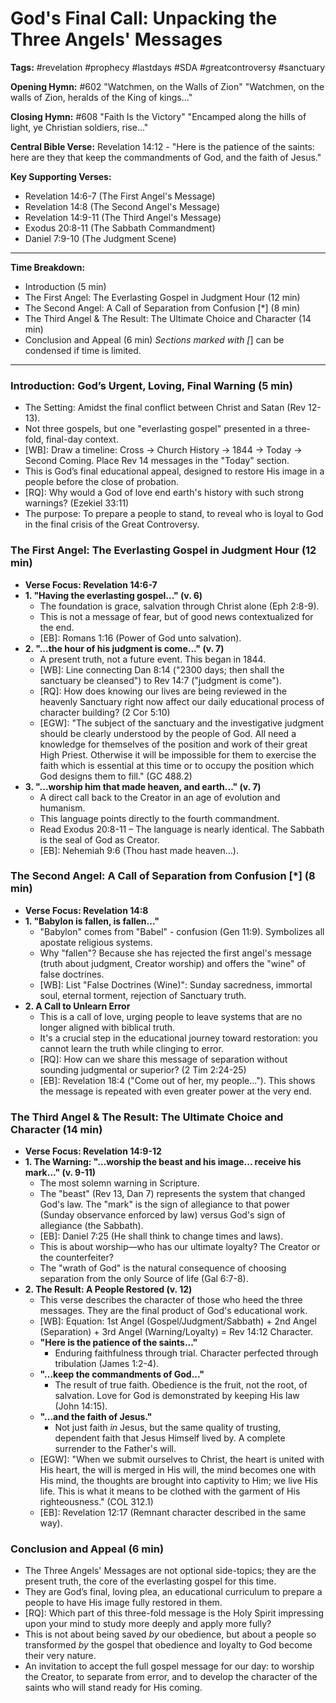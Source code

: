 # God's Final Call: Unpacking the Three Angels' Messages

**Tags:** #revelation #prophecy #lastdays #SDA #greatcontroversy #sanctuary

**Opening Hymn:** #602 "Watchmen, on the Walls of Zion" "Watchmen, on the walls of Zion, heralds of the King of kings..."

**Closing Hymn:** #608 "Faith Is the Victory" "Encamped along the hills of light, ye Christian soldiers, rise..."

**Central Bible Verse:** Revelation 14:12 - "Here is the patience of the saints: here are they that keep the commandments of God, and the faith of Jesus."

**Key Supporting Verses:**

- Revelation 14:6-7 (The First Angel's Message)
- Revelation 14:8 (The Second Angel's Message)
- Revelation 14:9-11 (The Third Angel's Message)
- Exodus 20:8-11 (The Sabbath Commandment)
- Daniel 7:9-10 (The Judgment Scene)

---
**Time Breakdown:**
-   Introduction (5 min)
-   The First Angel: The Everlasting Gospel in Judgment Hour (12 min)
-   The Second Angel: A Call of Separation from Confusion [*] (8 min)
-   The Third Angel & The Result: The Ultimate Choice and Character (14 min)
-   Conclusion and Appeal (6 min)
*Sections marked with [*] can be condensed if time is limited.
---

### Introduction: God’s Urgent, Loving, Final Warning (5 min)
- The Setting: Amidst the final conflict between Christ and Satan (Rev 12-13).
- Not three gospels, but one "everlasting gospel" presented in a three-fold, final-day context.
- [WB]: Draw a timeline: Cross -> Church History -> 1844 -> Today -> Second Coming. Place Rev 14 messages in the "Today" section.
- This is God’s final educational appeal, designed to restore His image in a people before the close of probation.
- [RQ]: Why would a God of love end earth's history with such strong warnings? (Ezekiel 33:11)
- The purpose: To prepare a people to stand, to reveal who is loyal to God in the final crisis of the Great Controversy.

### The First Angel: The Everlasting Gospel in Judgment Hour (12 min)
- **Verse Focus: Revelation 14:6-7**
- **1. "Having the everlasting gospel..." (v. 6)**
    - The foundation is grace, salvation through Christ alone (Eph 2:8-9).
    - This is not a message of fear, but of good news contextualized for the end.
    - [EB]: Romans 1:16 (Power of God unto salvation).
- **2. "...the hour of his judgment is come..." (v. 7)**
    - A present truth, not a future event. This began in 1844.
    - [WB]: Line connecting Dan 8:14 ("2300 days; then shall the sanctuary be cleansed") to Rev 14:7 ("judgment is come").
    - [RQ]: How does knowing our lives are being reviewed in the heavenly Sanctuary right now affect our daily educational process of character building? (2 Cor 5:10)
    - [EGW]: "The subject of the sanctuary and the investigative judgment should be clearly understood by the people of God. All need a knowledge for themselves of the position and work of their great High Priest. Otherwise it will be impossible for them to exercise the faith which is essential at this time or to occupy the position which God designs them to fill." (GC 488.2)
- **3. "...worship him that made heaven, and earth..." (v. 7)**
    - A direct call back to the Creator in an age of evolution and humanism.
    - This language points directly to the fourth commandment.
    - Read Exodus 20:8-11 – The language is nearly identical. The Sabbath is the seal of God as Creator.
    - [EB]: Nehemiah 9:6 (Thou hast made heaven...).

### The Second Angel: A Call of Separation from Confusion [*] (8 min)
- **Verse Focus: Revelation 14:8**
- **1. "Babylon is fallen, is fallen..."**
    - "Babylon" comes from "Babel" - confusion (Gen 11:9). Symbolizes all apostate religious systems.
    - Why "fallen"? Because she has rejected the first angel's message (truth about judgment, Creator worship) and offers the "wine" of false doctrines.
    - [WB]: List "False Doctrines (Wine)": Sunday sacredness, immortal soul, eternal torment, rejection of Sanctuary truth.
- **2. A Call to Unlearn Error**
    - This is a call of love, urging people to leave systems that are no longer aligned with biblical truth.
    - It's a crucial step in the educational journey toward restoration: you cannot learn the truth while clinging to error.
    - [RQ]: How can we share this message of separation without sounding judgmental or superior? (2 Tim 2:24-25)
    - [EB]: Revelation 18:4 ("Come out of her, my people..."). This shows the message is repeated with even greater power at the very end.

### The Third Angel & The Result: The Ultimate Choice and Character (14 min)
- **Verse Focus: Revelation 14:9-12**
- **1. The Warning: "...worship the beast and his image... receive his mark..." (v. 9-11)**
    - The most solemn warning in Scripture.
    - The "beast" (Rev 13, Dan 7) represents the system that changed God's law. The "mark" is the sign of allegiance to that power (Sunday observance enforced by law) versus God's sign of allegiance (the Sabbath).
    - [EB]: Daniel 7:25 (He shall think to change times and laws).
    - This is about worship—who has our ultimate loyalty? The Creator or the counterfeiter?
    - The "wrath of God" is the natural consequence of choosing separation from the only Source of life (Gal 6:7-8).
- **2. The Result: A People Restored (v. 12)**
    - This verse describes the character of those who heed the three messages. They are the final product of God's educational work.
    - [WB]: Equation: 1st Angel (Gospel/Judgment/Sabbath) + 2nd Angel (Separation) + 3rd Angel (Warning/Loyalty) = Rev 14:12 Character.
    - **"Here is the patience of the saints..."**
        - Enduring faithfulness through trial. Character perfected through tribulation (James 1:2-4).
    - **"...keep the commandments of God..."**
        - The result of true faith. Obedience is the fruit, not the root, of salvation. Love for God is demonstrated by keeping His law (John 14:15).
    - **"...and the faith of Jesus."**
        - Not just faith *in* Jesus, but the same quality of trusting, dependent faith that Jesus Himself lived by. A complete surrender to the Father's will.
    - [EGW]: "When we submit ourselves to Christ, the heart is united with His heart, the will is merged in His will, the mind becomes one with His mind, the thoughts are brought into captivity to Him; we live His life. This is what it means to be clothed with the garment of His righteousness." (COL 312.1)
    - [EB]: Revelation 12:17 (Remnant character described in the same way).

### Conclusion and Appeal (6 min)
- The Three Angels' Messages are not optional side-topics; they are the present truth, the core of the everlasting gospel for this time.
- They are God’s final, loving plea, an educational curriculum to prepare a people to have His image fully restored in them.
- [RQ]: Which part of this three-fold message is the Holy Spirit impressing upon your mind to study more deeply and apply more fully?
- This is not about being saved *by* our obedience, but about a people so transformed *by* the gospel that obedience and loyalty to God become their very nature.
- An invitation to accept the full gospel message for our day: to worship the Creator, to separate from error, and to develop the character of the saints who will stand ready for His coming.